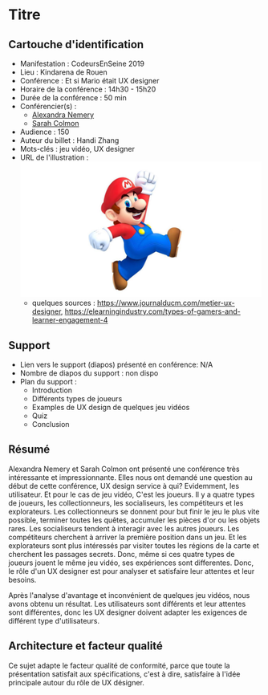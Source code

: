 # Titre

## Cartouche d'identification

 - Manifestation : CodeursEnSeine 2019
 - Lieu : Kindarena de Rouen
 - Conférence : Et si Mario était UX designer
 - Horaire de la conférence : 14h30 - 15h20
 - Durée de la conférence : 50 min
 - Conférencier(s) :
   - [Alexandra Nemery](https://www.linkedin.com/in/alexandra-nemery-76a051a/)
   - [Sarah Colmon](https://www.linkedin.com/in/sarah-colmon-b82738a8/)
 - Audience : 150
 - Auteur du billet : Handi Zhang
 - Mots-clés : jeu vidéo, UX designer
 - URL de l'illustration : ![Photo de Mario](mario.jpg)
   - quelques sources : https://www.journalducm.com/metier-ux-designer, https://elearningindustry.com/types-of-gamers-and-learner-engagement-4
## Support
 - Lien vers le support (diapos) présenté en conférence: N/A
 - Nombre de diapos du support : non dispo
 - Plan du support : 
   - Introduction
   - Différents types de joueurs
   - Examples de UX design de quelques jeu vidéos
   - Quiz
   - Conclusion

## Résumé
Alexandra Nemery et Sarah Colmon ont présenté une conférence très intéressante et impressionnante. Elles nous ont demandé une question au début de cette conférence, 
UX design service à qui? Evidemment, les utilisateur. Et pour le cas de jeu vidéo, C'est les joueurs. Il y a quatre types de joueurs, les collectionneurs, les socialiseurs, les compétiteurs et les explorateurs. Les collectionneurs se donnent pour but finir le jeu le plus vite possible, terminer toutes les quêtes, accumuler les pièces d'or ou les objets rares. Les socialiseurs tendent à interagir avec les autres joueurs. Les compétiteurs cherchent à arriver la première position dans un jeu. Et les explorateurs sont plus intéressés par visiter toutes les régions de la carte et cherchent les passages secrets. Donc, même si ces quatre types de joueurs jouent le même jeu vidéo, ses expériences sont differentes. Donc, le rôle d'un UX designer est pour analyser et satisfaire leur attentes et leur besoins. 

Après l'analyse d'avantage et inconvénient de quelques jeu vidéos, nous avons obtenu un résultat. Les utilisateurs sont différents et leur attentes sont différentes, donc les UX designer doivent adapter les exigences de différent type d'utilisateurs.

## Architecture et facteur qualité
Ce sujet adapte le facteur qualité de conformité, parce que toute la présentation satisfait aux spécifications, c'est à dire, satisfaire à l'idée principale autour du rôle de UX désigner.

